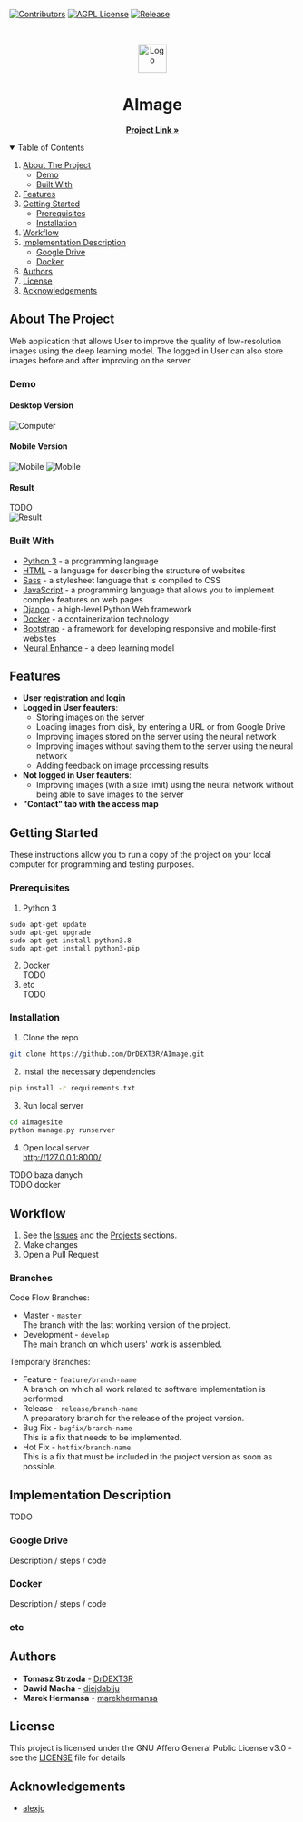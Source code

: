 [![Contributors][contributors-shield]][contributors-url]
[![AGPL License][license-shield]][license-url]
[![Release][release-shield]][release-url]

<!-- PROJECT LOGO -->
<br />
<p align="center">
  <a>
    <img src="doc/logo.png" alt="Logo" width="50" height="50">
  </a>
  <h1 align="center">AImage</h1>
  <p align="center">
    <a href="https://github.com/DrDEXT3R/AImage/"><strong>Project Link »</strong></a>
  </p>
</p>


<!-- TABLE OF CONTENTS -->
<details open="open">
  <summary>Table of Contents</summary>
  <ol>
    <li>
      <a href="#about-the-project">About The Project</a>
      <ul>
        <li><a href="#demo">Demo</a></li>
        <li><a href="#built-with">Built With</a></li>
      </ul>
    </li>
    <li><a href="#features">Features</a></li>
    <li>
      <a href="#getting-started">Getting Started</a>
      <ul>
        <li><a href="#prerequisites">Prerequisites</a></li>
        <li><a href="#installation">Installation</a></li>
      </ul>
    </li>
    <li><a href="#workflow">Workflow</a></li>
    <li>
      <a href="#implementation-description">Implementation Description</a>
      <ul>
        <li><a href="#google-drive">Google Drive</a></li>
        <li><a href="#docker">Docker</a></li>
      </ul>
    </li>
    <li><a href="#authors">Authors</a></li>
    <li><a href="#license">License</a></li>
    <li><a href="#acknowledgements">Acknowledgements</a></li>
  </ol>
</details>


<!-- ABOUT THE PROJECT -->
## About The Project
Web application that allows User to improve the quality of low-resolution images using the deep learning model. 
The logged in User can also store images before and after improving on the server.

### Demo
#### Desktop Version
![Computer](doc/desktop.gif) 
#### Mobile Version
![Mobile](doc/mobile1.png)
![Mobile](doc/mobile2.png)
#### Result
TODO  
![Result](doc/logo.png)

### Built With
* [Python 3](https://docs.python.org/3/) - a programming language
* [HTML](https://html.spec.whatwg.org/multipage/) - a language for describing the structure of websites
* [Sass](https://sass-lang.com/documentation) - a stylesheet language that is compiled to CSS
* [JavaScript](https://developer.mozilla.org/en-US/docs/Web/JavaScript) - a programming language that allows you to implement complex features on web pages
* [Django](https://docs.djangoproject.com/en/3.1/) - a high-level Python Web framework
* [Docker](https://docs.docker.com/) - a containerization technology
* [Bootstrap](https://getbootstrap.com/docs/4.5/getting-started/introduction/) - a framework for developing responsive and mobile-first websites
* [Neural Enhance](https://github.com/alexjc/neural-enhance) - a deep learning model


<!-- FEATURES -->
## Features

- **User registration and login**
- **Logged in User feauters**:
  - Storing images on the server
  - Loading images from disk, by entering a URL or from Google Drive
  - Improving images stored on the server using the neural network
  - Improving images without saving them to the server using the neural network
  - Adding feedback on image processing results
- **Not logged in User feauters**:
  - Improving images (with a size limit) using the neural network without being able to save images to the server 
- **"Contact" tab with the access map**

<!-- GETTING STARTED -->
## Getting Started

These instructions allow you to run a copy of the project on your local computer for programming and testing purposes.

### Prerequisites
1. Python 3
```
sudo apt-get update
sudo apt-get upgrade
sudo apt-get install python3.8
sudo apt-get install python3-pip
```
2. Docker  
TODO
3. etc  
TODO

### Installation
1. Clone the repo
```sh
git clone https://github.com/DrDEXT3R/AImage.git
```
2. Install the necessary dependencies
```sh
pip install -r requirements.txt
```
3. Run local server
```sh
cd aimagesite
python manage.py runserver
```
4. Open local server  
http://127.0.0.1:8000/


TODO baza danych  
TODO docker

<!-- WORKFLOW -->
## Workflow
1. See the [Issues](https://github.com/DrDEXT3R/AImage/issues) and the [Projects](https://github.com/DrDEXT3R/AImage/projects) sections.
2. Make changes
3. Open a Pull Request

### Branches
Code Flow Branches:
- Master - ```master```  
The branch with the last working version of the project. 
- Development - ```develop```  
The main branch on which users' work is assembled.

Temporary Branches:
- Feature - ```feature/branch-name```  
A branch on which all work related to software implementation is performed.
- Release - ```release/branch-name```  
A preparatory branch for the release of the project version.
- Bug Fix - ```bugfix/branch-name```  
This is a fix that needs to be implemented.
- Hot Fix - ```hotfix/branch-name```  
This is a fix that must be included in the project version as soon as possible.


<!-- IMPLEMENTATION DESCRIPTION -->
## Implementation Description

TODO
### Google Drive
Description / steps / code

### Docker
Description / steps / code

### etc


<!-- AUTHORS -->
## Authors

* **Tomasz Strzoda** - [DrDEXT3R](https://github.com/DrDEXT3R)
* **Dawid Macha** - [diejdablju](https://github.com/diejdablju)
* **Marek Hermansa** - [marekhermansa](https://github.com/marekhermansa)


<!-- LICENSE -->
## License

This project is licensed under the GNU Affero General Public License v3.0 - see the [LICENSE](LICENSE) file for details


<!-- ACKNOWLEDGEMENTS -->
## Acknowledgements
* [alexjc](https://github.com/alexjc)





<!-- MARKDOWN LINKS & IMAGES -->
<!-- https://www.markdownguide.org/basic-syntax/#reference-style-links -->
[contributors-shield]: https://img.shields.io/github/contributors/DrDEXT3R/AImage?color=blue&style=for-the-badge
[contributors-url]: https://github.com/DrDEXT3R/AImage/graphs/contributors
[license-shield]: https://img.shields.io/github/license/DrDEXT3R/AImage?style=for-the-badge
[license-url]: https://github.com/DrDEXT3R/AImage/blob/master/LICENSE
[release-shield]: https://img.shields.io/github/v/release/DrDEXT3R/AImage?style=for-the-badge
[release-url]: https://github.com/DrDEXT3R/AImage/releases